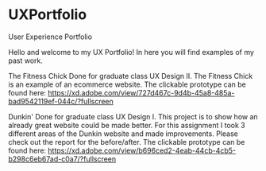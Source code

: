 # UXPortfolio
User Experience Portfolio

Hello and welcome to my UX Portfolio! In here you will find examples of my past work. 

The Fitness Chick 
  Done for graduate class UX Design II. 
  The Fitness Chick is an example of an ecommerce website. The clickable prototype can be found here: https://xd.adobe.com/view/727d467c-9d4b-45a8-485a-bad9542119ef-044c/?fullscreen 
  
  
Dunkin' 
  Done for graduate class UX Design I. 
  This project is to show how an already great website could be made better. For this assignment I took 3 different areas of the Dunkin website and made improvements. Please check out the report for the before/after. 
  The clickable prototype can be found here: https://xd.adobe.com/view/b696ced2-4eab-44cb-4cb5-b298c6eb67ad-c0a7/?fullscreen 
